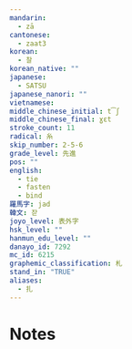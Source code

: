 ```yaml
---
mandarin:
  - zā
cantonese:
  - zaat3
korean:
  - 찰
korean_native: ""
japanese:
  - SATSU
japanese_nanori: ""
vietnamese:
middle_chinese_initial: t͡ʃ
middle_chinese_final: ɣɛt
stroke_count: 11
radical: 糸
skip_number: 2-5-6
grade_level: 先進
pos: ""
english:
  - tie
  - fasten
  - bind
羅馬字: jad
韓文: 잗
joyo_level: 表外字
hsk_level: ""
hanmun_edu_level: ""
danayo_id: 7292
mc_id: 6215
graphemic_classification: 札
stand_in: "TRUE"
aliases:
  - 扎
---
```


# Notes
